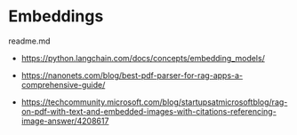 # Embeddings

readme.md

*   https://python.langchain.com/docs/concepts/embedding_models/

*   https://nanonets.com/blog/best-pdf-parser-for-rag-apps-a-comprehensive-guide/

*   https://techcommunity.microsoft.com/blog/startupsatmicrosoftblog/rag-on-pdf-with-text-and-embedded-images-with-citations-referencing-image-answer/4208617

